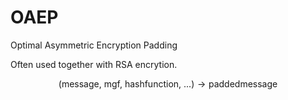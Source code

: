 # OAEP

Optimal Asymmetric Encryption Padding

Often used together with RSA encrytion.

$$
\text{(message, mgf, hashfunction, ...)} \rightarrow \text{paddedmessage}
$$
